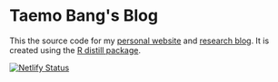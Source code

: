 # Taemo Bang's Blog
This the source code for my [personal website](https://taemobang.com) and
[research blog](https://taemobang.com/index.html). It is created using the 
[R distill package](https://rstudio.github.io/distill/).


[![Netlify Status](https://api.netlify.com/api/v1/badges/5f7787b2-0c4d-4e60-90a3-c491cfc3e202/deploy-status)](https://app.netlify.com/sites/taemobang/deploys)

